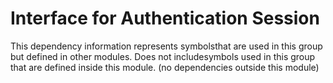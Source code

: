 
# Interface for Authentication Session
This dependency information represents symbolsthat are used in this group but defined in other modules.  Does not includesymbols used in this group that are defined inside this module.
(no dependencies outside this module)
